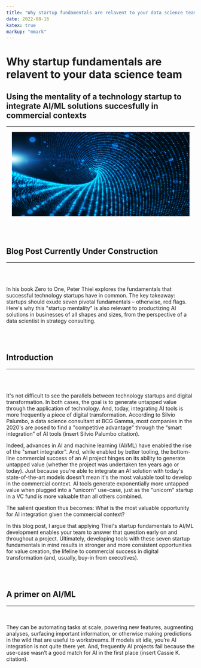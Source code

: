 ```yaml
---
title: "Why startup fundamentals are relavent to your data science team."
date: 2022-08-16
katex: true
markup: "mmark"
---
```


# Why startup fundamentals are relavent to your data science team

## Using the mentality of a technology startup to integrate AI/ML solutions succesfully in commercial contexts
---

<p align="center"> <img src="/posts/blog_AI_image_2.jpeg"/ width = "475" height = "225"> </p>

<br><br>

## Blog Post Currently Under Construction 

---

<br><br>

In his book Zero to One, Peter Thiel explores the fundamentals that successful technology startups have in common. The key takeaway: startups should exude seven pivotal fundamentals – otherwise, red flags. Here's why this "startup mentality" is also relevant to productizing AI solutions in businesses of all shapes and sizes, from the perspective of a data scientist in strategy consulting.

<br><br>

## Introduction
---

<br><br>

It's not difficult to see the parallels between technology startups and digital transformation. In both cases, the goal is to generate untapped value through the application of technology. And, today, integrating AI tools is more frequently a piece of digital transformation. According to Silvio Palumbo, a data science consultant at BCG Gamma, most companies in the 2020's are posed to find a "competitive advantage" through the “smart integration” of AI tools (insert Silvio Palumbo citation). 

Indeed, advances in AI and machine learning (AI/ML) have enabled the rise of the "smart integrator". And, while enabled by better tooling, the bottom-line commercial success of an AI project hinges on its ability to generate untapped value (whether the project was undertaken ten years ago or today). Just because you're able to integrate an AI solution with today's state-of-the-art models doesn't mean it's the most valuable tool to develop in the commercial context. AI tools generate exponentially more untapped value when plugged into a "unicorn" use-case, just as the "unicorn" startup in a VC fund is more valuable than all others combined. 

The salient question thus becomes: What is the most valuable opportunity for AI integration given the commercial context? 

In this blog post, I argue that applying Thiel's startup fundamentals to AI/ML development enables your team to answer that question early on and throughout a project. Ultimately, developing tools with these seven startup fundamentals in mind results in stronger and more consistent opportunities for value creation, the lifeline to commercial success in digital transformation (and, usually, buy-in from executives).

<br><br>
## A primer on AI/ML
---
<br><br>
They can be automating tasks at scale, powering new features, augmenting analyses, surfacing important information, or otherwise making predictions in the wild that are useful to workstreams. If models sit idle, you’re AI integration is not quite there yet. And, frequently AI projects fail because the use-case wasn’t a good match for AI in the first place (insert Cassie K. citation).
